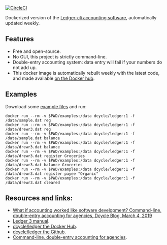 [![CircleCI](https://circleci.com/gh/dcycle/docker-ledger.svg?style=svg)](https://circleci.com/gh/dcycle/docker-ledger)

Dockerized version of the [Ledger-cli accounting software](https://github.com/ledger/ledger), automatically updated weekly.


Features
-----

* Free and open-source.
* No GUI, this project is strictly command-line.
* Double-entry accounting system: data entry will fail if your numbers do not add up.
* This docker image is automatically rebuilt weekly with the latest code, and made available [on the Docker hub](https://hub.docker.com/r/dcycle/ledger/).

Examples
-----

Download some [example files](https://github.com/dcycle/docker-ledger/tree/master/examples) and run:

    docker run --rm -v $PWD/examples:/data dcycle/ledger:1 -f /data/sample.dat reg
    docker run --rm -v $PWD/examples:/data dcycle/ledger:1 -f /data/drewr3.dat reg
    docker run --rm -v $PWD/examples:/data dcycle/ledger:1 -f /data/sample.dat balance
    docker run --rm -v $PWD/examples:/data dcycle/ledger:1 -f /data/drewr3.dat balance
    docker run --rm -v $PWD/examples:/data dcycle/ledger:1 -f /data/drewr3.dat register Groceries
    docker run --rm -v $PWD/examples:/data dcycle/ledger:1 -f /data/drewr3.dat balance Groceries
    docker run --rm -v $PWD/examples:/data dcycle/ledger:1 -f /data/drewr3.dat register payee "Organic"
    docker run --rm -v $PWD/examples:/data dcycle/ledger:1 -f /data/drewr3.dat cleared

Resources and links:
-----

* [What if accounting worked like software development? Command-line, double-entry accounting for agencies, Dcycle Blog, March 4, 2019](https://blog.dcycle.com/blog/2019-03-04/accounting/)
* [Ledger 3 manual](https://www.ledger-cli.org/3.0/doc/ledger3.html).
* [dcycle/ledger the Docker Hub](https://hub.docker.com/r/dcycle/ledger/).
* [dcycle/ledger the Github](https://github.com/dcycle/docker-ledger/).
* [Command-line, double-entry accounting for agencies](https://blog.dcycle.com/blog/2019-03-04).
